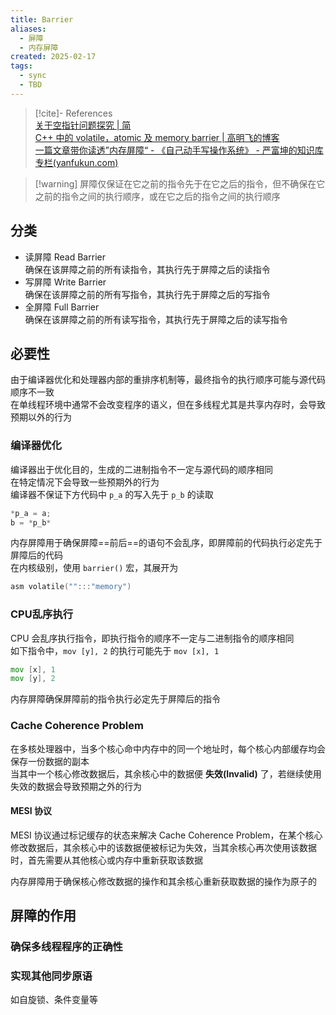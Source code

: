 ```yaml
---
title: Barrier
aliases:
  - 屏障
  - 内存屏障
created: 2025-02-17
tags:
  - sync
  - TBD
---
```

> [!cite]- References  
> [关于空指针问题探究 | 简](https://www.micernel.com/2018/01/15/%E5%85%B3%E4%BA%8E%E7%A9%BA%E6%8C%87%E9%92%88%E9%97%AE%E9%A2%98%E6%8E%A2%E7%A9%B6/)  
> [C++ 中的 volatile，atomic 及 memory barrier | 高明飞的博客](https://gaomf.cn/2020/09/11/Cpp_Volatile_Atomic_Memory_barrier/)  
> [一篇文章带你读透”内存屏障“ - 《自己动手写操作系统》 - 严富坤的知识库专栏(yanfukun.com)](https://www.yanfukun.com/read/myos/membarrier#fpqqy7)  

> [!warning] 屏障仅保证在它之前的指令先于在它之后的指令，但不确保在它之前的指令之间的执行顺序，或在它之后的指令之间的执行顺序  
## 分类  
- 读屏障 Read Barrier  
	确保在该屏障之前的所有读指令，其执行先于屏障之后的读指令  
- 写屏障 Write Barrier  
	确保在该屏障之前的所有写指令，其执行先于屏障之后的写指令  
- 全屏障 Full Barrier  
	确保在该屏障之前的所有读写指令，其执行先于屏障之后的读写指令  
## 必要性  

由于编译器优化和处理器内部的重排序机制等，最终指令的执行顺序可能与源代码顺序不一致  
在单线程环境中通常不会改变程序的语义，但在多线程尤其是共享内存时，会导致预期以外的行为  
### 编译器优化  

编译器出于优化目的，生成的二进制指令不一定与源代码的顺序相同  
在特定情况下会导致一些预期外的行为  
编译器不保证下方代码中 `p_a` 的写入先于 `p_b` 的读取  

```cpp
*p_a = a;
b = *p_b*
```

内存屏障用于确保屏障==前后==的语句不会乱序，即屏障前的代码执行必定先于屏障后的代码  
在内核级别，使用 `barrier()` 宏，其展开为  

```asm
asm volatile("":::"memory")
```
### CPU乱序执行  

CPU 会乱序执行指令，即执行指令的顺序不一定与二进制指令的顺序相同  
如下指令中，`mov [y], 2` 的执行可能先于 `mov [x], 1`  

```asm
mov [x], 1
mov [y], 2
```

内存屏障确保屏障前的指令执行必定先于屏障后的指令  
### Cache Coherence Problem

在多核处理器中，当多个核心命中内存中的同一个地址时，每个核心内部缓存均会保存一份数据的副本  
当其中一个核心修改数据后，其余核心中的数据便 **失效(Invalid)** 了，若继续使用失效的数据会导致预期之外的行为  
#### MESI 协议  

MESI 协议通过标记缓存的状态来解决 Cache Coherence Problem，在某个核心修改数据后，其余核心中的该数据便被标记为失效，当其余核心再次使用该数据时，首先需要从其他核心或内存中重新获取该数据  

内存屏障用于确保核心修改数据的操作和其余核心重新获取数据的操作为原子的  
## 屏障的作用  
### 确保多线程程序的正确性  
### 实现其他同步原语  
如自旋锁、条件变量等  